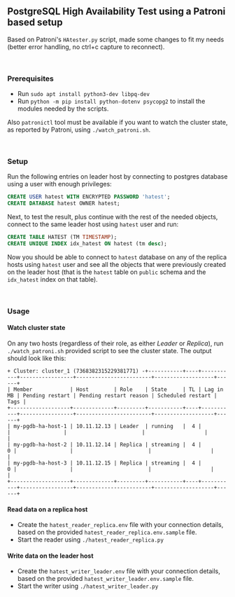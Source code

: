 ## PostgreSQL High Availability Test using a Patroni based setup

Based on Patroni's `HAtester.py` script, made some changes to fit my needs (better error handling, no ctrl+c capture to reconnect).

<br/>

### Prerequisites

-   Run `sudo apt install python3-dev libpq-dev`
-   Run `python -m pip install python-dotenv psycopg2` to install the modules needed by the scripts.

Also `patronictl` tool must be available if you want to watch the cluster state, as reported by Patroni, using `./watch_patroni.sh`.

<br/>

### Setup

Run the following entries on leader host by connecting to postgres database using a user with enough privileges:

```sql
CREATE USER hatest WITH ENCRYPTED PASSWORD 'hatest';
CREATE DATABASE hatest OWNER hatest;
```

Next, to test the result, plus continue with the rest of the needed objects, connect to the same leader host using `hatest` user
and run:

```sql
CREATE TABLE HATEST (TM TIMESTAMP);
CREATE UNIQUE INDEX idx_hatest ON hatest (tm desc);
```

Now you should be able to connect to `hatest` database on any of the replica hosts using `hatest` user
and see all the objects that were previously created on the leader host
(that is the `hatest` table on `public` schema and the `idx_hatest` index on that table).

<br/>

### Usage

#### Watch cluster state

On any two hosts (regardless of their role, as either _Leader_ or _Replica_), run `./watch_patroni.sh` provided script to see the cluster state. The output should look like this:

```
+ Cluster: cluster_1 (7368382315229381771) -+-----------+----+-----------+-----------------+------------------------+-------------------+------+
| Member            | Host        | Role    | State     | TL | Lag in MB | Pending restart | Pending restart reason | Scheduled restart | Tags |
+-------------------+-------------+---------+-----------+----+-----------+-----------------+------------------------+-------------------+------+
| my-pgdb-ha-host-1 | 10.11.12.13 | Leader  | running   |  4 |           |                 |                        |                   |      |
| my-pgdb-ha-host-2 | 10.11.12.14 | Replica | streaming |  4 |         0 |                 |                        |                   |      |
| my-pgdb-ha-host-3 | 10.11.12.15 | Replica | streaming |  4 |         0 |                 |                        |                   |      |
+-------------------+-------------+---------+-----------+----+-----------+-----------------+------------------------+-------------------+------+

```

#### Read data on a replica host

-   Create the `hatest_reader_replica.env` file with your connection details,\
    based on the provided `hatest_reader_replica.env.sample` file.
-   Start the reader using `./hatest_reader_replica.py`

#### Write data on the leader host

-   Create the `hatest_writer_leader.env` file with your connection details,\
    based on the provided `hatest_writer_leader.env.sample` file.
-   Start the writer using `./hatest_writer_leader.py`
